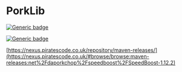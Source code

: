 # PorkLib

[![Generic badge](https://img.shields.io/badge/Build_Status-Passing-purple.svg)](https://nexus.piratescode.co.uk/repository/maven-releases/net/daporkchop/speedboost/SpeedBoost-1.12.2/)

[![Generic badge](https://img.shields.io/badge/Discord_Chat-26%20online-Blue.svg)](https://discord.gg/FrBHHCk)

[https://nexus.piratescode.co.uk/repository/maven-releases/](https://nexus.piratescode.co.uk/#browse/browse:maven-releases:net%2Fdaporkchop%2Fspeedboost%2FSpeedBoost-1.12.2)
